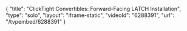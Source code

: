 {
    "title": "ClickTight Convertibles: Forward-Facing LATCH Installation",
    "type": "solo",
    "layout": "iframe-static",
    "videoId": "6288391",
    "url": "\/tvpembed\/6288391"
}